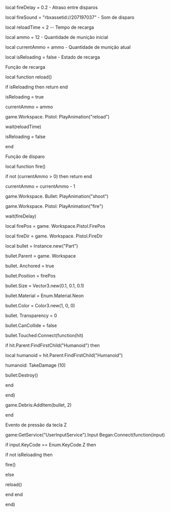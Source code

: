 local fireDelay = 0.2 - Atraso entre disparos

local fireSound = "rbxassetid://207197037" - Som de disparo

local reloadTime = 2 -- Tempo de recarga

local ammo = 12 - Quantidade de munição inicial

local currentAmmo = ammo - Quantidade de munição atual

local isReloading = false - Estado de recarga

Função de recarga

local function reload()

if isReloading then return end

isReloading = true

currentAmmo = ammo

game.Workspace. Pistol: PlayAnimation("reload")

wait(reloadTime)

isReloading = false

end

Função de disparo

local function fire()

if not (currentAmmo > 0) then return end

currentAmmo = currentAmmo - 1

game.Workspace. Bullet: PlayAnimation("shoot")

game.Workspace. Pistol: PlayAnimation("fire")

wait(fireDelay)

local firePos = game. Workspace.Pistol.FirePos

local fireDir = game. Workspace. Pistol.FireDir

local bullet = Instance.new("Part")

bullet.Parent = game. Workspace

bullet. Anchored = true

bullet.Position = firePos

bullet.Size = Vector3.new(0.1, 0.1, 0.1)

bullet.Material = Enum.Material.Neon

bullet.Color = Color3.new(1, 0, 0)

bullet. Transparency = 0

bullet.CanCollide = false

bullet.Touched:Connect(function(hit)

if hit.Parent:FindFirstChild("Humanoid") then

local humanoid = hit.Parent:FindFirstChild("Humanoid")

humanoid: TakeDamage (10)

bullet:Destroy()

end

end)

game.Debris:AddItem(bullet, 2)

end

Evento de pressão da tecla Z

game:GetService("UserInputService").Input Began:Connect(function(input)

if input.KeyCode == Enum.KeyCode.Z then

if not isReloading then

fire()

else

reload()

end end

end)
